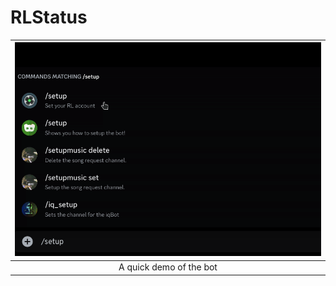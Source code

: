 # RLStatus
| ![RlStatus demonstration](https://github.com/MegaLime0/RLStatus/blob/e9326cd06f0ba47e9f623dcdd34afe3c6cf017f5/demo/preview.gif) |
| :---: |
| A quick demo of the bot |

<!-- THE HOWTO NEEDS TO BE MADE (Needs github actions to auto compile the binaries)-->
<!-- ## Install -->
<!---->
<!-- ### Requirements -->
<!-- -   .NET Runtime 8.0 -->
<!-- ### How To -->
<!-- All you have to do it clone the repo -->
<!-- ```bash -->
<!-- git clone https://github.com/MegaLime0/RLStatus -->
<!-- ``` -->

